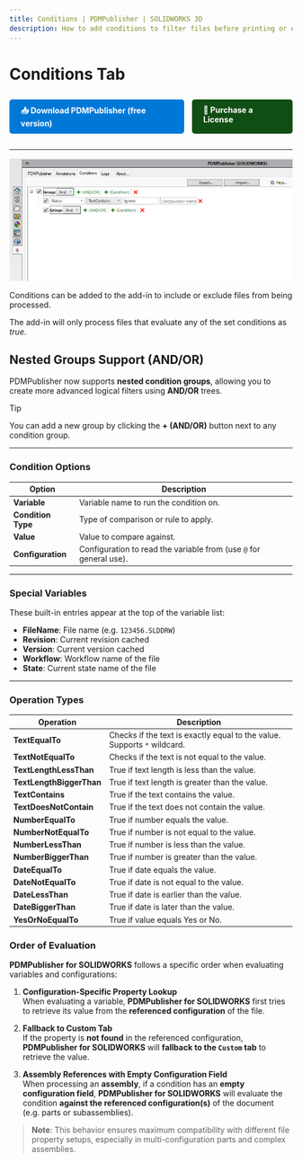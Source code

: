 ```yaml
---
title: Conditions | PDMPublisher | SOLIDWORKS 3D
description: How to add conditions to filter files before printing or exporting. 
---
```


# Conditions Tab

<div style="display: flex; center; gap: 1em; margin: 2em 0;">
    <a href="https://bluebyte.biz/wp-json/slm_custom/downloadpdmpublisher" class="download-button" style="display: inline-block; padding: 10px 20px; background-color: #0078d7; color: white; text-decoration: none; border-radius: 5px; font-weight: bold;">
        📥 Download PDMPublisher (free version)
    </a>
    <a href="https://bluebyte.biz/product/pdmpublisher-solidworks" class="download-button" style="display: inline-block; padding: 10px 20px; background-color:rgb(17, 78, 20); color: white; text-decoration: none; border-radius: 5px; font-weight: bold;">
        🛒 Purchase a License
    </a>
</div>


---

![alt text](../images/conditions_solidworks.png)

Conditions can be added to the add-in to include or exclude files from being processed.  

The add-in will only process files that evaluate any of the set conditions as *true*.


##  Nested Groups Support (AND/OR)

PDMPublisher now supports **nested condition groups**, allowing you to create more advanced logical filters using **AND/OR** trees.

> [!TIP]
> You can add a new group by clicking the **+ (AND/OR)** button next to any condition group.

---

### Condition Options

| Option            | Description                                                                 |
|-------------------|-----------------------------------------------------------------------------|
| **Variable**       | Variable name to run the condition on.                                     |
| **Condition Type** | Type of comparison or rule to apply.                                       |
| **Value**          | Value to compare against.                                                  |
| **Configuration**  | Configuration to read the variable from (use `@` for general use).         |

---

### Special Variables

These built-in entries appear at the top of the variable list:

- **FileName**: File name (e.g. `123456.SLDDRW`)
- **Revision**: Current revision cached
- **Version**: Current version cached
- **Workflow**: Workflow name of the file
- **State**: Current state name of the file

---

### Operation Types

| Operation               | Description                                                                 |
|-------------------------|-----------------------------------------------------------------------------|
| **TextEqualTo**         | Checks if the text is exactly equal to the value. Supports `*` wildcard.   |
| **TextNotEqualTo**      | Checks if the text is not equal to the value.                              |
| **TextLengthLessThan**  | True if text length is less than the value.                                |
| **TextLengthBiggerThan**| True if text length is greater than the value.                             |
| **TextContains**        | True if the text contains the value.                                       |
| **TextDoesNotContain**  | True if the text does not contain the value.                               |
| **NumberEqualTo**       | True if number equals the value.                                           |
| **NumberNotEqualTo**    | True if number is not equal to the value.                                  |
| **NumberLessThan**      | True if number is less than the value.                                     |
| **NumberBiggerThan**    | True if number is greater than the value.                                  |
| **DateEqualTo**         | True if date equals the value.                                             |
| **DateNotEqualTo**      | True if date is not equal to the value.                                    |
| **DateLessThan**        | True if date is earlier than the value.                                    |
| **DateBiggerThan**      | True if date is later than the value.                                      |
| **YesOrNoEqualTo**      | True if value equals Yes or No.                                            |


### Order of Evaluation

**PDMPublisher for SOLIDWORKS** follows a specific order when evaluating variables and configurations:

1. **Configuration-Specific Property Lookup**  
   When evaluating a variable, **PDMPublisher for SOLIDWORKS** first tries to retrieve its value from the **referenced configuration** of the file.

2. **Fallback to Custom Tab**  
   If the property is **not found** in the referenced configuration, **PDMPublisher for SOLIDWORKS** will **fallback to the `Custom` tab** to retrieve the value.

3. **Assembly References with Empty Configuration Field**  
   When processing an **assembly**, if a condition has an **empty configuration field**, **PDMPublisher for SOLIDWORKS** will evaluate the condition **against the referenced configuration(s)** of the document (e.g. parts or subassemblies).

> **Note**: This behavior ensures maximum compatibility with different file property setups, especially in multi-configuration parts and complex assemblies.
